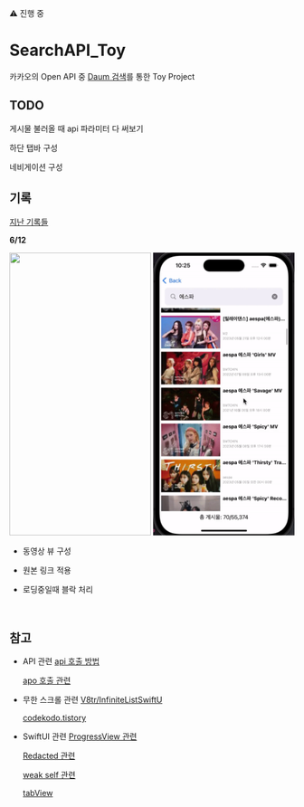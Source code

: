 ⚠️ 진행 중

# SearchAPI_Toy

카카오의 Open API 중 [Daum 검색](https://developers.kakao.com/docs/latest/ko/daum-search/dev-guide)를 통한 Toy Project

## TODO

게시물 불러올 때 api 파라미터 다 써보기
<br/>

하단 탭바 구성
<br/>

네비게이션 구성
<br/>

## 기록

[지난 기록들](https://github.com/BOLTB0X/SearchAPI_Toy/blob/main/resultHistory.md)
<br/>

**6/12**
<br/>

<img src="https://github.com/BOLTB0X/SearchAPI_Toy/blob/main/gif/%EC%98%81%EC%83%81%EA%B2%80%EC%83%89_1.gif?raw=true" width="250" height="500"/> <img src="https://github.com/BOLTB0X/SearchAPI_Toy/blob/main/gif/%EC%98%81%EC%83%81%EA%B2%80%EC%83%89_2.gif?raw=true" width="250" height="500"/>
<br/>

- 동영상 뷰 구성
  <br/>

- 원본 링크 적용
  <br/>

- 로딩중일때 블락 처리
  <br/>

<br/>

## 참고

- API 관련
  [api 호출 방법](https://donghoon.io/blog/swift_image_search/)
  <br/>

  [apo 호출 관련](https://rldd.tistory.com/215)

- 무한 스크롤 관련
  [V8tr/InfiniteListSwiftU](https://github.com/V8tr/InfiniteListSwiftUI)
  <br/>

  [codekodo.tistory](https://codekodo.tistory.com/207)
  <br/>

- SwiftUI 관련
  [ProgressView 관련](https://seons-dev.tistory.com/entry/SwiftUI-ProgressView-작업-진행률)
  <br/>

  [Redacted 관련](https://seons-dev.tistory.com/entry/SwiftUI-Redacted)
  <br/>

  [weak self 관련](https://ios-development.tistory.com/926)
  <br/>

  [tabView](https://seons-dev.tistory.com/entry/SwiftUI-TabView)
  <br/>
